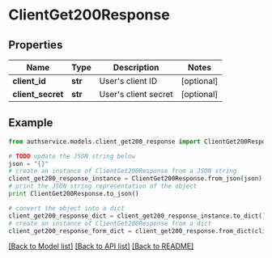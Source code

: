 # ClientGet200Response


## Properties

Name | Type | Description | Notes
------------ | ------------- | ------------- | -------------
**client_id** | **str** | User&#39;s client ID | [optional] 
**client_secret** | **str** | User&#39;s client secret | [optional] 

## Example

```python
from authservice.models.client_get200_response import ClientGet200Response

# TODO update the JSON string below
json = "{}"
# create an instance of ClientGet200Response from a JSON string
client_get200_response_instance = ClientGet200Response.from_json(json)
# print the JSON string representation of the object
print ClientGet200Response.to_json()

# convert the object into a dict
client_get200_response_dict = client_get200_response_instance.to_dict()
# create an instance of ClientGet200Response from a dict
client_get200_response_form_dict = client_get200_response.from_dict(client_get200_response_dict)
```
[[Back to Model list]](../README.md#documentation-for-models) [[Back to API list]](../README.md#documentation-for-api-endpoints) [[Back to README]](../README.md)


